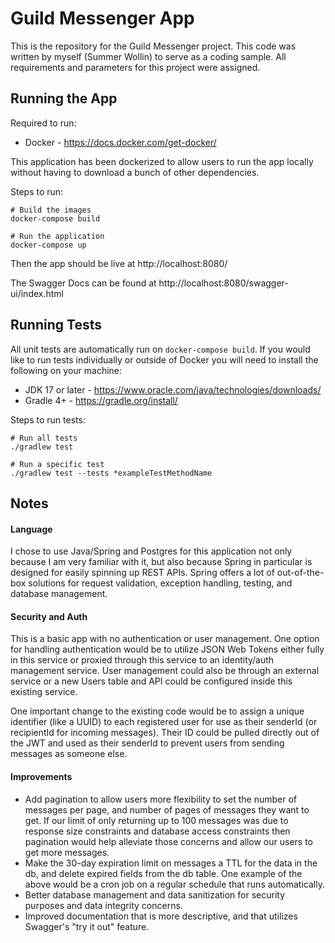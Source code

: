 # Guild Messenger App

This is the repository for the Guild Messenger project. This code was written by myself (Summer Wollin) to serve
as a coding sample. All requirements and parameters for this project were assigned.

## Running the App

Required to run:
* Docker - https://docs.docker.com/get-docker/

This application has been dockerized to allow users to run the app locally without having to download a bunch
of other dependencies.

Steps to run:
```
# Build the images
docker-compose build

# Run the application
docker-compose up
```

Then the app should be live at http://localhost:8080/

The Swagger Docs can be found at http://localhost:8080/swagger-ui/index.html

## Running Tests

All unit tests are automatically run on `docker-compose build`. If you would like to run
tests individually or outside of Docker you will need to install the following on your machine:
* JDK 17 or later - https://www.oracle.com/java/technologies/downloads/
* Gradle 4+ - https://gradle.org/install/

Steps to run tests:
```
# Run all tests
./gradlew test

# Run a specific test
./gradlew test --tests *exampleTestMethodName
```

## Notes

#### Language

I chose to use Java/Spring and Postgres for this application not only because I am very familiar with it,
but also because Spring in particular is designed for easily spinning up REST APIs. Spring offers a lot of out-of-the-box
solutions for request validation, exception handling, testing, and database management.

#### Security and Auth

This is a basic app with no authentication or user management. One option for handling authentication would be to utilize
JSON Web Tokens either fully in this service or proxied through this service to an identity/auth management service. User
management could also be through an external service or a new Users table and API could be configured inside this existing service.

One important change to the existing code would be to assign a unique identifier (like a UUID) to each registered user for use as 
their senderId (or recipientId for incoming messages). Their ID could be pulled directly out of the JWT and used as their senderId
to prevent users from sending messages as someone else.

#### Improvements

* Add pagination to allow users more flexibility to set the number of messages per page, and number of pages of messages they want 
to get. If our limit of only returning up to 100 messages was due to response size constraints and database access constraints
then pagination would help alleviate those concerns and allow our users to get more messages.
* Make the 30-day expiration limit on messages a TTL for the data in the db, and delete expired fields from the db table.
One example of the above would be a cron job on a regular schedule that runs automatically.
* Better database management and data sanitization for security purposes and data integrity concerns.
* Improved documentation that is more descriptive, and that utilizes Swagger's "try it out" feature.